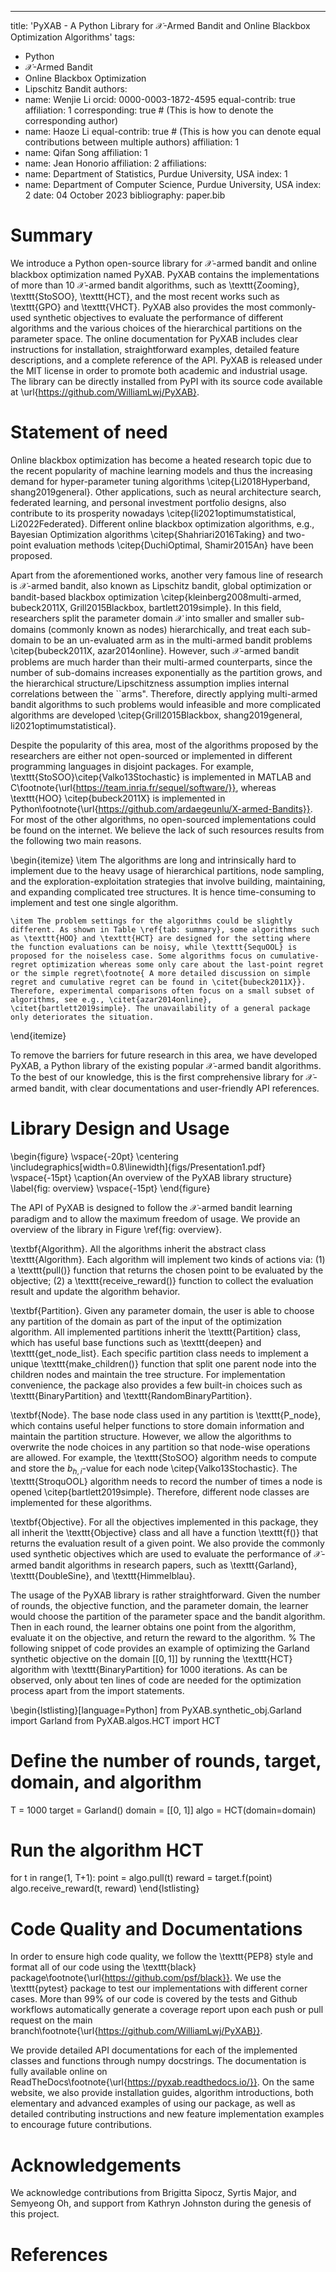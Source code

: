 ---
title: 'PyXAB - A Python Library for $\mathcal{X}$-Armed Bandit and Online Blackbox Optimization Algorithms'
tags:
  - Python
  - $\mathcal{X}$-Armed Bandit
  - Online Blackbox Optimization
  - Lipschitz Bandit
authors:
  - name: Wenjie Li
    orcid: 0000-0003-1872-4595
    equal-contrib: true
    affiliation: 1
    corresponding: true # (This is how to denote the corresponding author)
  - name: Haoze Li
    equal-contrib: true # (This is how you can denote equal contributions between multiple authors)
    affiliation: 1
  - name: Qifan Song
    affiliation: 1
  - name: Jean Honorio
    affiliation: 2
affiliations:
  - name: Department of Statistics, Purdue University, USA
    index: 1
  - name: Department of Computer Science, Purdue University, USA
    index: 2
date: 04 October 2023
bibliography: paper.bib

[//]: # (# Optional fields if submitting to a AAS journal too, see this blog post:)

[//]: # (# https://blog.joss.theoj.org/2018/12/a-new-collaboration-with-aas-publishing)

[//]: # (aas-doi: 10.3847/xxxxx <- update this with the DOI from AAS once you know it.)

[//]: # (aas-journal: Astrophysical Journal <- The name of the AAS journal.)

[//]: # (---)

[//]: # (https://joss.readthedocs.io/en/latest/submitting.html#)
# Summary

We introduce a Python open-source library for $\mathcal{X}$-armed bandit and online blackbox optimization named PyXAB. 
PyXAB contains the implementations of more than 10 $\mathcal{X}$-armed bandit algorithms, such as \texttt{Zooming}, 
\texttt{StoSOO}, \texttt{HCT}, and the most recent works such as \texttt{GPO}  and \texttt{VHCT}. PyXAB also provides 
the most commonly-used synthetic objectives to evaluate the performance of different algorithms and the various choices 
of the hierarchical partitions on the parameter space. The online documentation for PyXAB includes clear instructions 
for installation, straightforward examples, detailed feature descriptions, and a complete reference of the API. 
PyXAB is released under the MIT license in order to promote both academic and industrial usage. The library can be 
directly installed from PyPI with its source code available at \url{https://github.com/WilliamLwj/PyXAB}.

# Statement of need

Online blackbox optimization has become a heated research topic due to the recent popularity of machine learning models and thus the increasing demand for hyper-parameter tuning algorithms \citep{Li2018Hyperband, shang2019general}. Other applications, such as neural architecture search, federated learning, and personal investment portfolio designs, also contribute to its prosperity nowadays \citep{li2021optimumstatistical, Li2022Federated}. Different online blackbox optimization algorithms, e.g., Bayesian Optimization algorithms \citep{Shahriari2016Taking} and two-point evaluation methods \citep{DuchiOptimal, Shamir2015An} have been proposed. 




Apart from the aforementioned works, another very famous line of research is $\mathcal{X}$-armed bandit, also known as Lipschitz bandit, global optimization or bandit-based blackbox optimization \citep{kleinberg2008multi-armed, bubeck2011X, Grill2015Blackbox, bartlett2019simple}. In this field, researchers split the parameter domain $\mathcal{X}$ into smaller and smaller sub-domains (commonly known as nodes) hierarchically, and treat each sub-domain to be an un-evaluated arm as in the multi-armed bandit problems \citep{bubeck2011X, azar2014online}.  However, such $\mathcal{X}$-armed bandit problems are much harder than their multi-armed counterparts, since the number of sub-domains increases exponentially as the partition grows, and the hierarchical structure/Lipschitzness assumption implies internal correlations between the ``arms". Therefore, directly applying multi-armed bandit algorithms to such problems would infeasible and more complicated algorithms are developed \citep{Grill2015Blackbox, shang2019general, li2021optimumstatistical}.

Despite the popularity of this area, most of the algorithms proposed by the researchers are either not open-sourced or implemented in different programming languages in disjoint packages. For example, \texttt{StoSOO}\citep{Valko13Stochastic} is implemented in MATLAB and C\footnote{\url{https://team.inria.fr/sequel/software/}}, whereas \texttt{HOO} \citep{bubeck2011X}  is implemented in Python\footnote{\url{https://github.com/ardaegeunlu/X-armed-Bandits}}. For most of the other algorithms, no open-sourced implementations could be found on the internet. We believe the lack of such resources results from the following two main reasons. 

\begin{itemize}
    \item The algorithms are long and intrinsically hard to implement due to the heavy usage of hierarchical partitions, node sampling, and the exploration-exploitation strategies that involve building, maintaining, and expanding complicated tree structures. It is hence time-consuming to implement and test one single algorithm.
    
    \item The problem settings for the algorithms could be slightly different. As shown in Table \ref{tab: summary}, some algorithms such as \texttt{HOO} and \texttt{HCT} are designed for the setting where the function evaluations can be noisy, while \texttt{SequOOL} is proposed for the noiseless case. Some algorithms focus on cumulative-regret optimization whereas some only care about the last-point regret or the simple regret\footnote{ A more detailed discussion on simple regret and cumulative regret can be found in \citet{bubeck2011X}}. Therefore, experimental comparisons often focus on a small subset of algorithms, see e.g., \citet{azar2014online}, \citet{bartlett2019simple}. The unavailability of a general package only deteriorates the situation. 
\end{itemize}


To remove the barriers for future research in this area, we have developed PyXAB, a Python library of the existing popular $\mathcal{X}$-armed bandit algorithms. To the best of our knowledge, this is the first comprehensive library for $\mathcal{X}$-armed bandit, with clear documentations and user-friendly API references. 


# Library Design and Usage

\begin{figure}
    \vspace{-20pt}
    \centering
    \includegraphics[width=0.8\linewidth]{figs/Presentation1.pdf}
    \vspace{-15pt}
    \caption{An overview of the PyXAB library structure}
    \label{fig: overview}
    \vspace{-15pt}
\end{figure}

The API of PyXAB is designed to follow the $\mathcal{X}$-armed bandit learning paradigm and to allow the maximum freedom of usage. We provide an overview of the library in Figure \ref{fig: overview}. 

\textbf{Algorithm}. All the algorithms inherit the abstract class \texttt{Algorithm}. Each algorithm will implement two kinds of actions via: (1) a \texttt{pull()} function that returns the chosen point to be evaluated by the objective; (2) a \texttt{receive\_reward()} function to collect the evaluation result and update the algorithm behavior. 

\textbf{Partition}. Given any parameter domain, the user is able to choose any partition of the domain as part of the input of the optimization algorithm. All implemented partitions inherit the \texttt{Partition} class, which has useful base functions such as \texttt{deepen} and \texttt{get\_node\_list}. Each specific partition class needs to implement a unique \texttt{make\_children()} function that split one parent node into the children nodes and maintain the tree structure. For implementation convenience, the package also provides a few built-in choices such as \texttt{BinaryPartition} and \texttt{RandomBinaryPartition}.

\textbf{Node}. The base node class used in any partition is \texttt{P\_node}, which contains useful helper functions to store domain information and maintain the partition structure. However, we allow the algorithms to overwrite the node choices in any partition so that node-wise operations are allowed. For example, the \texttt{StoSOO} algorithm needs to compute and store the $b_{h,i}$-value for each node \citep{Valko13Stochastic}. The \texttt{StroquOOL} algorithm needs to record the number of times a node is opened \citep{bartlett2019simple}. Therefore, different node classes are implemented for these algorithms.

\textbf{Objective}. For all the objectives implemented in this package, they all inherit the \texttt{Objective} class and all have a function \texttt{f()} that returns the evaluation result of a given point. We also provide the commonly used synthetic objectives which are used to evaluate the performance of $\mathcal{X}$-armed bandit algorithms in research papers, such as \texttt{Garland}, \texttt{DoubleSine}, and \texttt{Himmelblau}.




The usage of the PyXAB library is rather straightforward. Given the number of rounds, the objective function, and the parameter domain, the learner would choose the partition of the parameter space and the bandit algorithm. Then in each round, the learner obtains one point from the algorithm, evaluate it on the objective, and return the reward to the algorithm. 
%
The following snippet of code provides an example of optimizing the Garland synthetic objective on the domain $[[0, 1]]$ by running the \texttt{HCT} algorithm with \texttt{BinaryPartition} for 1000 iterations. As can be observed, only about ten lines of code are needed for the optimization process apart from the import statements.



\begin{lstlisting}[language=Python]
from PyXAB.synthetic_obj.Garland import Garland
from PyXAB.algos.HCT import HCT

# Define the number of rounds, target, domain, and algorithm
T = 1000
target = Garland()
domain = [[0, 1]]
algo = HCT(domain=domain)

# Run the algorithm HCT
for t in range(1, T+1):
    point = algo.pull(t)
    reward = target.f(point)
    algo.receive_reward(t, reward)
\end{lstlisting}

# Code Quality and Documentations

In order to ensure high code quality, we follow the \texttt{PEP8} style and format all of our code using the \texttt{black} package\footnote{\url{https://github.com/psf/black}}. We use the \texttt{pytest} package to test our implementations with different corner cases. More than 99\% of our code is covered by the tests and Github workflows automatically generate a coverage report upon each push or pull request on the main branch\footnote{\url{https://github.com/WilliamLwj/PyXAB}}.

We provide detailed API documentations for each of the implemented classes and functions through numpy docstrings. The documentation is fully available online on ReadTheDocs\footnote{\url{https://pyxab.readthedocs.io/}}. On the same website, we also provide installation guides, algorithm introductions, both elementary and advanced examples of using our package, as well as detailed contributing instructions and new feature implementation examples to encourage future contributions.
 
# Acknowledgements

We acknowledge contributions from Brigitta Sipocz, Syrtis Major, and Semyeong
Oh, and support from Kathryn Johnston during the genesis of this project.

# References
